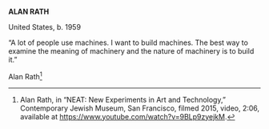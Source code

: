 **ALAN RATH**

United States, b. 1959

“A lot of people use machines. I want to build machines. The best way to examine the meaning of machinery and the nature of machinery is to build it.”

Alan Rath[^1]

[^1]: Alan Rath, in “NEAT: New Experiments in Art and Technology,” Contemporary Jewish Museum, San Francisco, filmed 2015, video, 2:06, available at https://www.youtube.com/watch?v=9BLp9zyejkM.
